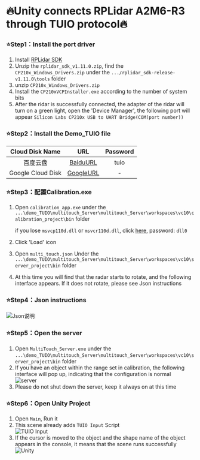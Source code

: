 # 🔥Unity connects RPLidar A2M6-R3 through TUIO protocol🔥

### ⭐Step1：Install the port driver
1. Install [RPLidar SDK](https://download.slamtec.com/api/download/rplidar-sdk/1.11.0?lang=netural)
2. Unzip the `rplidar_sdk_v1.11.0.zip`, find the `CP210x_Windows_Drivers.zip` under the `.../rplidar_sdk-release-v1.11.0\tools` folder
3. unzip `CP210x_Windows_Drivers.zip`
4. Install the `CP210xVCPInstaller.exe` according to the number of system bits
5. After the ridar is successfully connected, the adapter of the ridar will turn on a green light, open the 'Device Manager', the following port will appear `Silicon Labs CP210x USB to UART Bridge(COM(port number))`

### ⭐Step2：Install the Demo_TUIO file

|Cloud Disk Name|URL|Password|
|:---:|:---:|:---:|
|百度云盘|[BaiduURL](https://pan.baidu.com/s/1HQlIvJQmCekOLij68EWW2Q)|tuio|
|Google Cloud Disk|[GoogleURL](https://drive.google.com/file/d/1g8julT8AvS8T78rENHXxvgM1pD7uEdcQ/view?usp=sharing)|-|

### ⭐Step3：配置Calibration.exe
1. Open `calibration_app.exe` under the `...\demo_TUIO\multitouch_Server\multitouch_Server\workspaces\vc10\calibration_project\bin` folder

    if you lose `msvcp110d.dll` or `msvcr110d.dll`, click [here](https://pan.baidu.com/s/1prwVwWJjMHFaeA02CqSPBQ), password: `dll0`
2. Click 'Load' icon  
3. Open `multi_touch.json` Under the `...\demo_TUIO\multitouch_Server\multitouch_Server\workspaces\vc10\server_project\bin` folder
4. At this time you will find that the radar starts to rotate, and the following interface appears. If it does not rotate, please see Json instructions

### ⭐Step4：Json instructions
![Json说明](https://jp-github.oss-cn-shenzhen.aliyuncs.com/unity-tuio-rplidar/JsonRM.jpg)

### ⭐Step5：Open the server
1. Open `MultiTouch_Server.exe` under the `...\demo_TUIO\multitouch_Server\multitouch_Server\workspaces\vc10\server_project\bin` folder 
2. If you have an object within the range set in calibration, the following interface will pop up, indicating that the configuration is normal   
![server](https://jp-github.oss-cn-shenzhen.aliyuncs.com/unity-tuio-rplidar/server.jpg)
3. Please do not shut down the server, keep it always on at this time

### ⭐Step6：Open Unity Project
1. Open `Main`, Run it
2. This scene already adds `TUIO Input` Script  
![TUIO Input](https://jp-github.oss-cn-shenzhen.aliyuncs.com/unity-tuio-rplidar/inputTUIO.jpg)
3. If the cursor is moved to the object and the shape name of the object appears in the console, it means that the scene runs successfully 
![Unity](https://jp-github.oss-cn-shenzhen.aliyuncs.com/unity-tuio-rplidar/Unity.jpg)

